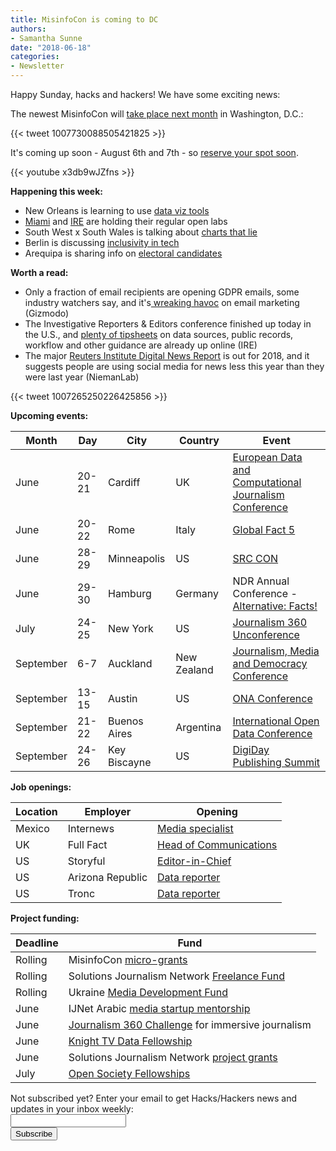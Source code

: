 ```yaml
---
title: MisinfoCon is coming to DC
authors: 
- Samantha Sunne
date: "2018-06-18"
categories:
- Newsletter
---
```


Happy Sunday, hacks and hackers! We have some exciting news:

The newest MisinfoCon will [take place next month](https://misinfocon.com/misinfocon-4-0-washington-dc-1b6ed42c5514) in Washington, D.C.:

{{< tweet 1007730088505421825 >}}

It's coming up soon - August 6th and 7th - so [reserve your spot soon](https://www.eventbrite.com/e/misinfocon-dc-a-policy-summit-on-misinformation-registration-46774656256).

{{< youtube x3db9wJZfns >}}

**Happening this week:**

* New Orleans is learning to use [data viz tools](https://www.meetup.com/Hacks-Hackers-New-Orleans/events/251442786/)
* [Miami](http://www.meetup.com/Hacks-Hackers-Miami/) and [IRE](http://www.meetup.com/hackshackersIRE/) are holding their regular open labs
* South West x South Wales is talking about [charts that lie](https://www.meetup.com/Hacks-Hackers-South-Wales-x-South-West/events/251269425/)
* Berlin is discussing [inclusivity in tech](https://www.meetup.com/Hacks-Hackers-Berlin/events/251714756/)
* Arequipa is sharing info on [electoral candidates](https://www.meetup.com/Hacks-Hackers-Arequipa/events/251389982/)

**Worth a read:**

* Only a fraction of email recipients are opening GDPR emails, some industry watchers say, and it's[ wreaking havoc](https://gizmodo.com/europes-gdpr-is-killing-email-marketing-to-the-disappo-1826880645) on email marketing (Gizmodo) 
* The Investigative Reporters & Editors conference finished up today in the U.S., and [plenty of tipsheets](https://ire.org/conferences/ire-2018/tipsheets/) on data sources, public records, workflow and other guidance are already up online (IRE)
* The major [Reuters Institute Digital News Report](http://www.niemanlab.org/2018/06/after-years-of-growth-the-use-of-social-media-for-news-is-falling-across-the-world/) is out for 2018, and it suggests people are using social media for news less this year than they were last year (NiemanLab)

{{< tweet 1007265250226425856 >}}

**Upcoming events:**

| Month | Day | City | Country | Event |
| ----- | --- | ---- | ------- | ----- |
June | 20-21 | Cardiff | UK | [European Data and Computational Journalism Conference](http://datajconf.com/)
June | 20-22 | Rome | Italy | [Global Fact 5](https://www.poynter.org/news/fifth-global-fact-checking-summit-will-be-held-rome-june-2018)
June | 28-29 | Minneapolis | US | [SRC CON](https://srccon.org/)
June | 29-30 | Hamburg | Germany | NDR Annual Conference - [Alternative: Facts!](https://netzwerkrecherche.org/termine/konferenzen/jahreskonferenzen/nr-jahreskonferenz-2018/international-guests/)
July | 24-25 | New York | US | [Journalism 360 Unconference](https://www.eventbrite.com/e/journalism-360-unconference-tickets-45516049730)
September | 6-7 | Auckland | New Zealand | [Journalism, Media and Democracy Conference](http://www.aut.ac.nz/study-at-aut/study-areas/communications/research/journalism,-media-and-democracy-research-centre/conferences)
September | 13-15 | Austin | US | [ONA Conference](https://ona18.journalists.org/)
September | 21-22 | Buenos Aires | Argentina | [International Open Data Conference](https://twitter.com/search?q=%23IODC18&src=typd)
September |  24-26 | Key Biscayne | US | [DigiDay Publishing Summit](https://digiday.com/event/2018-september-digiday-publishing-summit/)

**Job openings:**

| Location | Employer | Opening |
| -------- | -------- | ------- |
Mexico | Internews | [Media specialist](https://chm.tbe.taleo.net/chm04/ats/careers/v2/viewRequisition?org=INTERNEWS&cws=38&rid=857)
UK | Full Fact | [Head of Communications](https://fullfact.org/about/jobs/head-of-communications/)
US | Storyful | [Editor-in-Chief](https://dowjones.wd1.myworkdayjobs.com/Storyful_Careers/job/NYC---1211-Ave-of-the-Americas/Editor-In-Chief_Job_Req_11845)
US | Arizona Republic | [Data reporter](https://usr54.dayforcehcm.com/CandidatePortal/en-US/gannett/Posting/View/17917)
US | Tronc | [Data reporter](http://www.careers.poynter.org/job/44264021/journalist-job-in-baltimore-md)

**Project funding:**

| Deadline | Fund |
| -------- | ---- |
Rolling | MisinfoCon [micro-grants](https://docs.google.com/forms/d/e/1FAIpQLScyX13mJU0DLUaoAFijjClCOUbzKrdqfFR2gMwv0eXVKJYXyQ/viewform?c=0&w=1)
Rolling | Solutions Journalism Network [Freelance Fund](https://thewholestory.solutionsjournalism.org/now-offering-travel-funds-for-freelancers-857c49f9b395)
Rolling | Ukraine [Media Development Fund](http://ijnet.org/en/opportunities/media-development-grants-available-ukraine)
June | IJNet Arabic [media startup mentorship](https://ijnet.org/en/blog/ijnet-arabic-launches-fifth-mentoring-center-media-startups-mena-region)
June | [Journalism 360 Challenge](https://journalists.org/programs/journalism-360/challenge/) for immersive journalism
June | [Knight TV Data Fellowship](http://ijnet.org/en/opportunities/knight-tv-data-fellowship-open-us)
June | Solutions Journalism Network [project grants](http://ijnet.org/en/opportunities/solutions-journalism-network-offers-grants-us)
July | [Open Society Fellowships](http://ijnet.org/en/opportunities/open-society-fellowship-open-worldwide)

<div id="mc_embed_signup"><form id="mc-embedded-subscribe-form" class="validate" action="//hackshackers.us1.list-manage.com/subscribe/post?u=c56f2e53d5ed6ef87f8aaa75c&amp;id=fb2bc6f10b" method="post" name="mc-embedded-subscribe-form" novalidate="" target="_blank">

<div id="mc_embed_signup_scroll">

<div class="mc-field-group"><label for="mce-EMAIL">Not subscribed yet? Enter your email to get Hacks/Hackers news and updates in your inbox weekly:  </label></div>

<div class="mc-field-group"><input id="mce-EMAIL" class="required email" name="EMAIL" type="email" value="" /></div>

<!-- real people should not fill this in and expect good things - do not remove this or risk form bot signups-->

<div style="position: absolute; left: -5000px;"><input tabindex="-1" name="b_c56f2e53d5ed6ef87f8aaa75c_fb2bc6f10b" type="text" value="" /></div>

<div class="clear"><input id="mc-embedded-subscribe" class="button" name="subscribe" type="submit" value="Subscribe" /></div>

</div>

</form></div>

<!--End mc_embed_signup-->

<meta name="twitter:card" content="summary">

<meta name="twitter:image:src" content="https://hackshackers.com/content-images/about/hackshackers_logomark.png">

